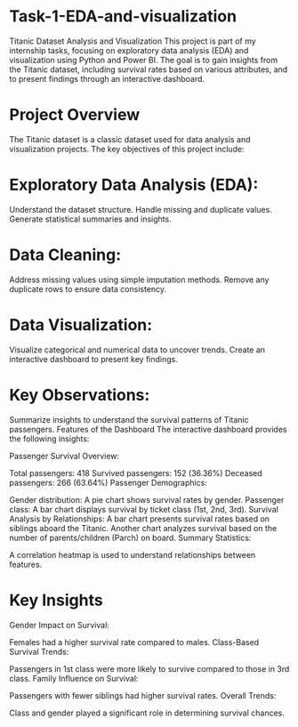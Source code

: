 # Task-1-EDA-and-visualization
Titanic Dataset Analysis and Visualization
This project is part of my internship tasks, focusing on exploratory data analysis (EDA) and visualization using Python and Power BI. The goal is to gain insights from the Titanic dataset, including survival rates based on various attributes, and to present findings through an interactive dashboard.

# Project Overview
The Titanic dataset is a classic dataset used for data analysis and visualization projects. The key objectives of this project include:

# Exploratory Data Analysis (EDA):

Understand the dataset structure.
Handle missing and duplicate values.
Generate statistical summaries and insights.

# Data Cleaning:

Address missing values using simple imputation methods.
Remove any duplicate rows to ensure data consistency.

# Data Visualization:

Visualize categorical and numerical data to uncover trends.
Create an interactive dashboard to present key findings.

# Key Observations:

Summarize insights to understand the survival patterns of Titanic passengers.
Features of the Dashboard
The interactive dashboard provides the following insights:

 Passenger Survival Overview:

Total passengers: 418
Survived passengers: 152 (36.36%)
Deceased passengers: 266 (63.64%)
Passenger Demographics:

 Gender distribution:
A pie chart shows survival rates by gender.
 Passenger class:
A bar chart displays survival by ticket class (1st, 2nd, 3rd).
Survival Analysis by Relationships:
A bar chart presents survival rates based on siblings aboard the Titanic.
Another chart analyzes survival based on the number of parents/children (Parch) on board.
 Summary Statistics:

A correlation heatmap is used to understand relationships between features.

# Key Insights
Gender Impact on Survival:

Females had a higher survival rate compared to males.
Class-Based Survival Trends:

Passengers in 1st class were more likely to survive compared to those in 3rd class.
Family Influence on Survival:

Passengers with fewer siblings had higher survival rates.
Overall Trends:

Class and gender played a significant role in determining survival chances.
